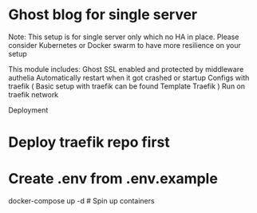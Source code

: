 # Ghost blog for single server

Note: This setup is for single server only which no HA in place. Please consider Kubernetes or Docker swarm to have more resilience on your setup

This module includes:
    Ghost
    SSL enabled and protected by middleware authelia
    Automatically restart when it got crashed or startup
    Configs with traefik ( Basic setup with traefik can be found Template Traefik )
    Run on traefik network

Deployment

# Deploy traefik repo first
# Create .env from .env.example
docker-compose up -d			# Spin up containers

